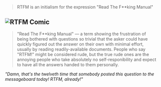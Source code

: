 > RTFM is an initialism for the expression "Read The F**king Manual"

## ![RTFM Comic](http://hackles.org/strips/cartoon140.png)

> "Read The F**king Manual" — a term showing the frustration of being bothered with questions so trivial that the asker could have quickly figured out the answer on their own with minimal effort, usually by reading readily-available documents. People who say "RTFM!" might be considered rude, but the true rude ones are the annoying people who take absolutely no self-responibility and expect to have all the answers handed to them personally.

*"Damn, that's the twelveth time that somebody posted this question to the messageboard today! RTFM, already!"*